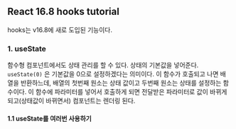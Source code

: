 ## React 16.8 hooks tutorial

hooks는 v16.8에 새로 도입된 기능이다.

### 1. useState

함수형 컴포넌트에서도 상태 관리를 할 수 있다.
상태의 기본값을 넣어준다. `useState(0)` 은 기본값을 0으로 설정하겠다는 의미이다.
이 함수가 호출되고 나면 배열을 반환하느데, 배열의 첫번째 원소는 상태 값이고 두번째 원소는 상태를 설정하는 함수이다.
이 함수에 파라미터를 넣어서 호출하게 되면 전달받은 파라미터로 값이 바뀌게 되고(상태값이 바뀌면서) 컴포넌트는 렌더링 된다.

#### 1.1 useState를 여러번 사용하기
